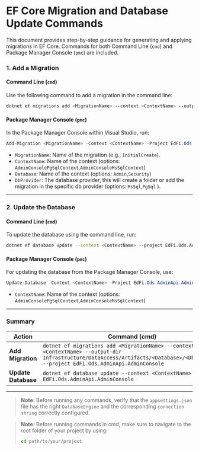 
# EF Core Migration and Database Update Commands

This document provides step-by-step guidance for generating and applying migrations in EF Core. Commands for both Command Line (`cmd`) and Package Manager Console (`pmc`) are included.

### 1. Add a Migration

#### Command Line (`cmd`)

Use the following command to add a migration in the command line:

```bash
dotnet ef migrations add <MigrationName> --context <ContextName> --output-dir Infrastructure/DataAccess/Artifacts/<DbProvider> --project EdFi.Ods.AdminApi.AdminConsole
```

#### Package Manager Console (`pmc`)

In the Package Manager Console within Visual Studio, run:

```powershell
Add-Migration <MigrationName> -Context <ContextName> -Project EdFi.Ods.AdminApi.AdminConsole -OutputDir Infrastructure/DataAccess/Artifacts/<Database>/<DbProvider>
```

- `MigrationName`: Name of the migration (e.g., `InitialCreate`).
- `ContextName`: Name of the context (options: `AdminConsolePgSqlContext`,`AdminConsoleMsSqlContext`)
- `Database`: Name of the context (options: `Admin`,`Security`)
- `DbProvider`: The database provider, this will create a folder or add the migration in the specific db provider (options: `MsSql`,`PgSql` ).

---

### 2. Update the Database

#### Command Line (`cmd`)

To update the database using the command line, run:

```bash
dotnet ef database update --context <ContextName> --project EdFi.Ods.AdminApi.AdminConsole
```

#### Package Manager Console (`pmc`)

For updating the database from the Package Manager Console, use:

```powershell
Update-Database -Context <ContextName> -Project EdFi.Ods.AdminApi.AdminConsole
```
- `ContextName`: Name of the context (options: `AdminConsolePgSqlContext`,`AdminConsoleMsSqlContext`)
---

### Summary

| Action              | Command (cmd)                                                                                           | Command (pmc)                                                                                  |
|---------------------|--------------------------------------------------------------------------------------------------------|-----------------------------------------------------------------------------------------------|
| **Add Migration**   | `dotnet ef migrations add <MigrationName> --context <ContextName> --output-dir Infrastructure/DataAccess/Artifacts/<Database>/<DbProvider> --project EdFi.Ods.AdminApi.AdminConsole` | `Add-Migration <MigrationName> -Context <ContextName> -Project EdFi.Ods.AdminApi.AdminConsole -OutputDir Infrastructure/DataAccess/Artifacts/<Database>/<DbProvider>` |
| **Update Database** | `dotnet ef database update --context <ContextName> --project EdFi.Ods.AdminApi.AdminConsole`                               | `Update-Database -Context <ContextName> -Project EdFi.Ods.AdminApi.AdminConsole`                                  |

---

>**Note:** Before running any commands, verify that the `appsettings.json` file has the right `DatabaseEngine` and the corresponding `connection string` correctly configured.

> **Note:** Before running commands in cmd, make sure to navigate to the root folder of your project by using:
> 
> ```bash
> cd path/to/your/project
> ```
